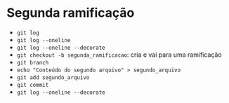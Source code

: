Segunda ramificação
===================

- `git log`
- `git log --oneline`
- `git log --oneline --decorate`
- `git checkout -b segunda_ramificacao`: cria e vai para uma ramificação
- `git branch`
- `echo "Conteúdo do segundo arquivo" > segundo_arquivo`
- `git add segundo_arquivo`
- `git commit`
- `git log --oneline --decorate`
